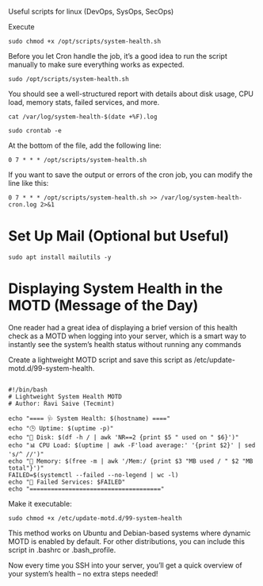 Useful scripts for linux (DevOps, SysOps, SecOps)


Execute 

```
sudo chmod +x /opt/scripts/system-health.sh
```


Before you let Cron handle the job, it’s a good idea to run the script manually to make sure everything works as expected.

```
sudo /opt/scripts/system-health.sh
```


You should see a well-structured report with details about disk usage, CPU load, memory stats, failed services, and more.

```
cat /var/log/system-health-$(date +%F).log
```


```
sudo crontab -e
```

At the bottom of the file, add the following line:
```
0 7 * * * /opt/scripts/system-health.sh
```


If you want to save the output or errors of the cron job, you can modify the line like this:
```
0 7 * * * /opt/scripts/system-health.sh >> /var/log/system-health-cron.log 2>&1
```


# Set Up Mail (Optional but Useful)
```
sudo apt install mailutils -y
```


# Displaying System Health in the MOTD (Message of the Day)

One reader had a great idea of displaying a brief version of this health check as a MOTD when logging into your server, which is a smart way to instantly see the system’s health status without 
running any commands

Create a lightweight MOTD script and save this script as /etc/update-motd.d/99-system-health.

```

#!/bin/bash
# Lightweight System Health MOTD
# Author: Ravi Saive (Tecmint)

echo "==== 🩺 System Health: $(hostname) ===="
echo "🕒 Uptime: $(uptime -p)"
echo "💽 Disk: $(df -h / | awk 'NR==2 {print $5 " used on " $6}')"
echo "📊 CPU Load: $(uptime | awk -F'load average:' '{print $2}' | sed 's/^ //')"
echo "🧠 Memory: $(free -m | awk '/Mem:/ {print $3 "MB used / " $2 "MB total"}')"
FAILED=$(systemctl --failed --no-legend | wc -l)
echo "🚨 Failed Services: $FAILED"
echo "====================================="

```


Make it executable:

```
sudo chmod +x /etc/update-motd.d/99-system-health
```


This method works on Ubuntu and Debian-based systems where dynamic MOTD is enabled by default. For other distributions, you can include this script in .bashrc or .bash_profile.

Now every time you SSH into your server, you’ll get a quick overview of your system’s health – no extra steps needed!




